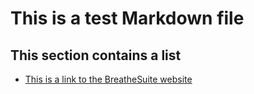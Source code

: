 # This is a test Markdown file
## This section contains a list
* [This is a link to the BreatheSuite website](https://www.breathesuite.com/)